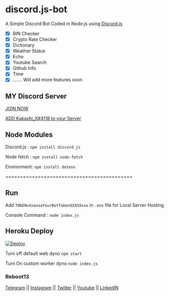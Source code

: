 # discord.js-bot

A Simple Discord Bot Coded in Node.js using [Discord.js](https://discord.js.org/)

- [x] BIN Checker
- [x] Crypto Rate Checker
- [x] Dictionary
- [x] Weather Status
- [x] Echo
- [x] Youtube Search
- [x] Github Info
- [x] Time
- [x] ....... Will add more features soon

## MY Discord Server

[JOIN NOW](https://discord.gg/pGE52yVARt)

[ADD Kakashi_X#4118 to your Server](https://discord.com/oauth2/authorize?client_id=851372488205008936&scope=bot&permissions=8589934591)


## Node Modules

Discord.js : `npm install discord.js`

Node fetch : `npm install node-fetch`

Environment: `npm install dotenv`

===========================================
## Run
Add
`TOKEN=XxaxxaYourBotTokenXXXXXxxx` in `.env` file for Local Server Hosting

Console Command : `node index.js`


## Heroku Deploy
[![Deploy](https://www.herokucdn.com/deploy/button.svg)](https://heroku.com/deploy?template=https://github.com/reboot13-git/discord.js-bot)

Turn off default web dyno `npm start`

Turn On custom worker dyno `node index.js`


### Reboot13

[Telegram](https://telegram.me/reboot13_dev) || [Instagram](https://instagram.com/reboot13_dev) || [Twitter](https://twitter.com/reboot13_dev) || [Youtube](https://youtube.com/krutikraut) || [LinkedIN](https://linkedin.com/in/reboot13)
